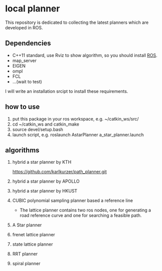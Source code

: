 # local planner

This repository is dedicated to collecting the latest planners which are developed in ROS.

## Dependencies
* C++11 standard, use Rviz to show algorithm, so you should install [ROS](https://www.ros.org/).
* map_server
* EIGEN
* ompl
* FCL
* ...(wait to test)

I will write an installation srcipt to install these requirements.

## how to use
1. put this package in your ros workspace, e.g. ~/catkin_ws/src/
2. cd ~/catkin_ws and catkin_make
3. source devel/setup.bash
4. launch script, e.g. roslaunch AstarPlanner a_star_planner.launch

## algorithms
1. hybrid a star planner by KTH  

    <https://github.com/karlkurzer/path_planner.git>

1. hybrid a star planner by APOLLO

1. hybrid a star planner by HKUST

1. CUBIC polynomial sampling planner based a reference line   
    * The lattice planner contains two ros nodes, one for generating a road reference curve and one for searching a feasible path.

1. A Star planner

1. frenet lattice planner

1. state lattice planner

1. RRT planner

1. spiral planner


